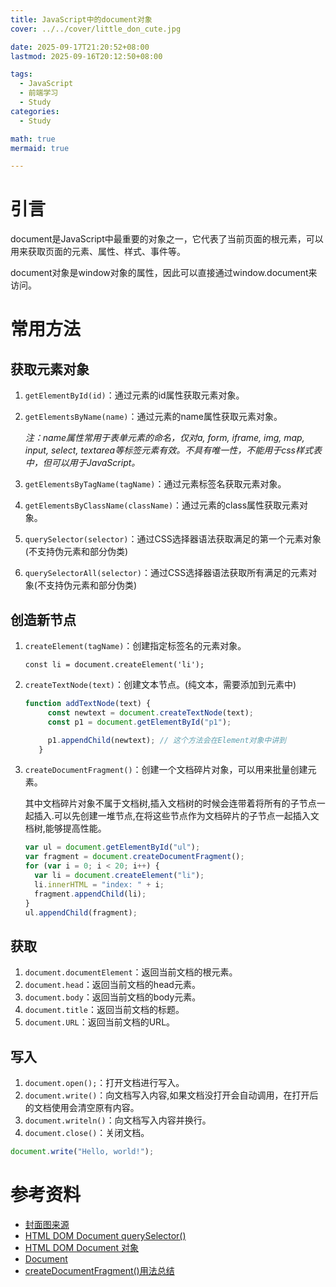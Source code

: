 ```yaml
---
title: JavaScript中的document对象
cover: ../../cover/little_don_cute.jpg

date: 2025-09-17T21:20:52+08:00
lastmod: 2025-09-16T20:12:50+08:00

tags:
  - JavaScript
  - 前端学习
  - Study
categories:
  - Study

math: true
mermaid: true

---
```


# 引言

document是JavaScript中最重要的对象之一，它代表了当前页面的根元素，可以用来获取页面的元素、属性、样式、事件等。

document对象是window对象的属性，因此可以直接通过window.document来访问。

# 常用方法

## 获取元素对象

1. `getElementById(id)`：通过元素的id属性获取元素对象。
2. `getElementsByName(name)`：通过元素的name属性获取元素对象。
   
    *注：name属性常用于表单元素的命名，仅对a, form, iframe, img, map, input, select, textarea等标签元素有效。不具有唯一性，不能用于css样式表中，但可以用于JavaScript。*

3. `getElementsByTagName(tagName)`：通过元素标签名获取元素对象。
4. `getElementsByClassName(className)`：通过元素的class属性获取元素对象。
5. `querySelector(selector)`：通过CSS选择器语法获取满足的第一个元素对象(不支持伪元素和部分伪类)
6. `querySelectorAll(selector)`：通过CSS选择器语法获取所有满足的元素对象(不支持伪元素和部分伪类)
   
## 创造新节点

1. `createElement(tagName)`：创建指定标签名的元素对象。
   
   `const li = document.createElement('li'); `
2. `createTextNode(text)`：创建文本节点。(纯文本，需要添加到元素中)
   ```javascript
   function addTextNode(text) {
        const newtext = document.createTextNode(text);
        const p1 = document.getElementById("p1");

        p1.appendChild(newtext); // 这个方法会在Element对象中讲到
      }
    ```
3. `createDocumentFragment()`：创建一个文档碎片对象，可以用来批量创建元素。
   
   其中文档碎片对象不属于文档树,插入文档树的时候会连带着将所有的子节点一起插入.可以先创建一堆节点,在将这些节点作为文档碎片的子节点一起插入文档树,能够提高性能。
   
    ```javascript
    var ul = document.getElementById("ul");
    var fragment = document.createDocumentFragment();
    for (var i = 0; i < 20; i++) {
      var li = document.createElement("li");
      li.innerHTML = "index: " + i;
      fragment.appendChild(li);
    }
    ul.appendChild(fragment);
    ```

## 获取

1. `document.documentElement`：返回当前文档的根元素。
2. `document.head`：返回当前文档的head元素。
3. `document.body`：返回当前文档的body元素。
4. `document.title`：返回当前文档的标题。
5. `document.URL`：返回当前文档的URL。
   
## 写入
1. `document.open();`：打开文档进行写入。
2. `document.write()`：向文档写入内容,如果文档没打开会自动调用，在打开后的文档使用会清空原有内容。
3. `document.writeln()`：向文档写入内容并换行。
4. `document.close()`：关闭文档。
```javascript
document.write("Hello, world!");
```


# 参考资料
- [封面图来源](https://safebooru.org/index.php?page=post&s=view&id=6030383)
- [HTML DOM Document querySelector()](https://www.w3schools.com/jsref/met_document_queryselector.asp)
- [HTML DOM Document 对象](https://www.runoob.com/jsref/dom-obj-document.html)
- [Document](https://developer.mozilla.org/zh-CN/docs/Web/API/Document)
- [createDocumentFragment()用法总结](https://www.cnblogs.com/7qin/p/10639218.html)


